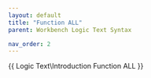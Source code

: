 ```yaml
---
layout: default
title: "Function ALL"
parent: Workbench Logic Text Syntax

nav_order: 2
---
```



{{ Logic Text\Introduction Function ALL }}